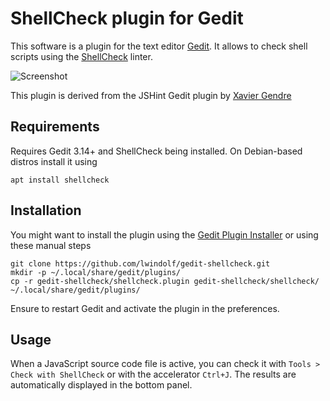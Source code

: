 ShellCheck plugin for Gedit
===========================

This software is a plugin for the text editor [Gedit][1]. It allows to check shell scripts using the [ShellCheck][2] linter.

![Screenshot](https://lzone.de/images/gedit-shellcheck.png)

This plugin is derived from the JSHint Gedit plugin by [Xavier Gendre][3]

Requirements
------------

Requires Gedit 3.14+ and ShellCheck being installed. On Debian-based distros install it using

```
apt install shellcheck
```

Installation
------------

You might want to install the plugin using the [Gedit Plugin Installer](https://github.com/lwindolf/gedit-plugininstaller) or using these manual steps

    git clone https://github.com/lwindolf/gedit-shellcheck.git
    mkdir -p ~/.local/share/gedit/plugins/
    cp -r gedit-shellcheck/shellcheck.plugin gedit-shellcheck/shellcheck/ ~/.local/share/gedit/plugins/

Ensure to restart Gedit and activate the plugin in the preferences.

Usage
-----

When a JavaScript source code file is active, you can check it with `Tools > Check with ShellCheck` or with the accelerator `Ctrl+J`. The results are automatically displayed in the bottom panel.


  [1]: https://wiki.gnome.org/Apps/Gedit
  [2]: https://www.shellcheck.net/
  [3]: https://github.com/Meseira/gedit-jshint
